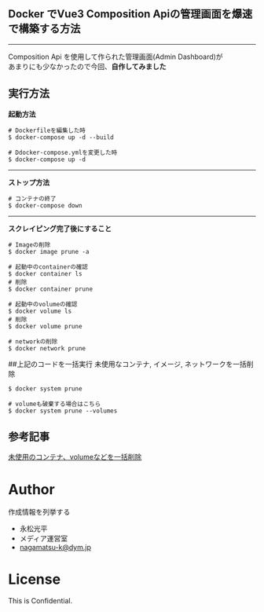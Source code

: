 ## Docker でVue3 Composition Apiの管理画面を爆速で構築する方法

---
Composition Api を使用して作られた管理画面(Admin Dashboard)が  
あまりにも少なかったので今回、**自作してみました**

## 実行方法
**起動方法**
```shell
# Dockerfileを編集した時
$ docker-compose up -d --build

# Ddocker-compose.ymlを変更した時
$ docker-compose up -d
```
***
**ストップ方法**
```shell
# コンテナの終了
$ docker-compose down
```

***
**スクレイピング完了後にすること**
```shell
# Imageの削除
$ docker image prune -a

# 起動中のcontainerの確認
$ docker container ls
# 削除
$ docker container prune

# 起動中のvolumeの確認
$ docker volume ls
# 削除
$ docker volume prune

# networkの削除
$ docker network prune

```

##上記のコードを一括実行
未使用なコンテナ, イメージ, ネットワークを一括削除
```shell
$ docker system prune

# volumeも破棄する場合はこちら
$ docker system prune --volumes
```

## 参考記事
[未使用のコンテナ、volumeなどを一括削除](https://qiita.com/reflet/items/5caa88abcf1e8964783a)

# Author

作成情報を列挙する

* 永松光平
* メディア運営室
* nagamatsu-k@dym.jp

# License
This is Confidential.
